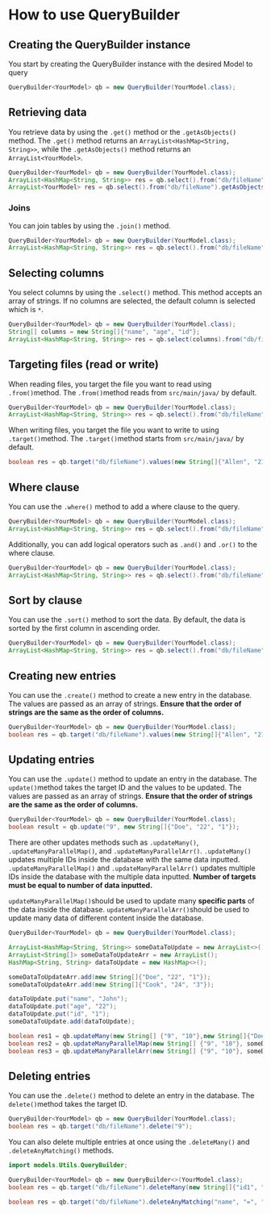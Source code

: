 # How to use QueryBuilder
## Creating the QueryBuilder instance
You start by creating the QueryBuilder instance with the desired Model to query
```java
QueryBuilder<YourModel> qb = new QueryBuilder(YourModel.class);
```

## Retrieving data
You retrieve data by using the `.get()` method or the `.getAsObjects()` method.
The `.get()` method returns an `ArrayList<HashMap<String, String>>`, while the `.getAsObjects()` method returns an `ArrayList<YourModel>`.
```java
QueryBuilder<YourModel> qb = new QueryBuilder(YourModel.class);
ArrayList<HashMap<String, String>> res = qb.select().from("db/fileName").get();
ArrayList<YourModel> res = qb.select().from("db/fileName").getAsObjects();
```

### Joins
You can join tables by using the `.join()` method.
```java
QueryBuilder<YourModel> qb = new QueryBuilder(YourModel.class);
ArrayList<HashMap<String, String>> res = qb.select().from("db/fileName").join(ClassToJoin.class, "columnToJoin").get();
```


## Selecting columns
You select columns by using the `.select()` method. 
This method accepts an array of strings. If no columns are selected, the default column is selected which is `*`.
```java
QueryBuilder<YourModel> qb = new QueryBuilder(YourModel.class);
String[] columns = new String[]{"name", "age", "id"};
ArrayList<HashMap<String, String>> res = qb.select(columns).from("db/fileName").get();
```

## Targeting files (read or write)
When reading files, you target the file you want to read using `.from()`method.
The `.from()`method reads from `src/main/java/` by default.
```java
QueryBuilder<YourModel> qb = new QueryBuilder(YourModel.class);
ArrayList<HashMap<String, String>> res = qb.select().from("db/fileName").get();
```

When writing files, you target the file you want to write to using `.target()`method.
The `.target()`method starts from `src/main/java/` by default.
```java
boolean res = qb.target("db/fileName").values(new String[]{"Allen", "21", "1"}).create();
```

## Where clause
You can use the `.where()` method to add a where clause to the query.
```java
QueryBuilder<YourModel> qb = new QueryBuilder(YourModel.class);
ArrayList<HashMap<String, String>> res = qb.select().from("db/fileName").where("id", "=", "1").get();
```
Additionally, you can add logical operators such as `.and()` and `.or()` to the where clause.
```java
QueryBuilder<YourModel> qb = new QueryBuilder(YourModel.class);
ArrayList<HashMap<String, String>> res = qb.select().from("db/fileName").where("id", "=", "1").and("name", "=", "John").get();
```

## Sort by clause
You can use the `.sort()` method to sort the data.
By default, the data is sorted by the first column in ascending order.
```java
QueryBuilder<YourModel> qb = new QueryBuilder(YourModel.class);
ArrayList<HashMap<String, String>> res = qb.select().from("db/fileName").sort("id", "desc").get();
```

## Creating new entries
You can use the `.create()` method to create a new entry in the database.
The values are passed as an array of strings.
**Ensure that the order of strings are the same as the order of columns.**
```java
QueryBuilder<YourModel> qb = new QueryBuilder(YourModel.class);
boolean res = qb.target("db/fileName").values(new String[]{"Allen", "21", "1"}).create();
```

## Updating entries
You can use the `.update()` method to update an entry in the database.
The `update()`method takes the target ID and the values to be updated.
The values are passed as an array of strings.
**Ensure that the order of strings are the same as the order of columns.**
```java
QueryBuilder<YourModel> qb = new QueryBuilder(YourModel.class);
boolean result = qb.update("9", new String[]{"Doe", "22", "1"});
```

There are other updates methods such as `.updateMany()`, `.updateManyParallelMap()`, and `.updateManyParallelArr()`.
`.updateMany()` updates multiple IDs inside the database with the same data inputted.
`.updateManyParallelMap()` and `.updateManyParallelArr()` updates multiple IDs inside the database with the multiple data inputted.
**Number of targets must be equal to number of data inputted.**

`updateManyParallelMap()`should be used to update many **specific parts** of the data inside the database.
`updateManyParallelArr()`should be used to update many data of different content inside the database.

```java
QueryBuilder<YourModel> qb = new QueryBuilder(YourModel.class);

ArrayList<HashMap<String, String>> someDataToUpdate = new ArrayList<>();
ArrayList<String[]> someDataToUpdateArr = new ArrayList();
HashMap<String, String> dataToUpdate = new HashMap<>();

someDataToUpdateArr.add(new String[]{"Doe", "22", "1"});
someDataToUpdateArr.add(new String[]{"Cook", "24", "3"});

dataToUpdate.put("name", "John");
dataToUpdate.put("age", "22");
dataToUpdate.put("id", "1");
someDataToUpdate.add(dataToUpdate);

boolean res1 = qb.updateMany(new String[] {"9", "10"},new String[]{"Doe","22","1"});
boolean res2 = qb.updateManyParallelMap(new String[] {"9", "10"}, someDataToUpdate);
boolean res3 = qb.updateManyParallelArr(new String[] {"9", "10"}, someDataToUpdateArr);
```

## Deleting entries
You can use the `.delete()` method to delete an entry in the database.
The `delete()`method takes the target ID.
```java
QueryBuilder<YourModel> qb = new QueryBuilder(YourModel.class);
boolean res = qb.target("db/fileName").delete("9");
```
 
You can also delete multiple entries at once using the `.deleteMany()` and `.deleteAnyMatching()` methods.

```java
import models.Utils.QueryBuilder;

QueryBuilder<YourModel> qb = new QueryBuilder<>(YourModel.class);
boolean res = qb.target("db/fileName").deleteMany(new String[]{"id1", "id2", "id3"});

boolean res = qb.target("db/fileName").deleteAnyMatching("name", "=", "John");
```
